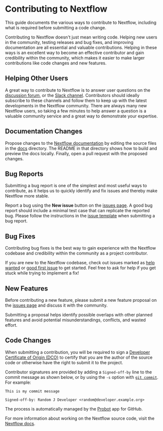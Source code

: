 # Contributing to Nextflow

This guide documents the various ways to contribute to Nextflow, including what is required before submitting a code change.

Contributing to Nextflow doesn't just mean writing code. Helping new users in the community, testing releases and bug fixes, and improving documentation are all essential and valuable contributions. Helping in these ways is an excellent way to become an effective contributor and gain credibility within the community, which makes it easier to make larger contributions like code changes and new features.

## Helping Other Users

A great way to contribute to Nextflow is to answer user questions on the [discussion forum](https://github.com/nextflow-io/nextflow/discussions), or the [Slack channel](https://www.nextflow.io/slack-invite.html). Contributors should ideally subscribe to these channels and follow them to keep up with the latest developments in the Nextflow community. There are always many new Nextflow users, so taking a few minutes to help answer a question is a valuable community service and a great way to demonstrate your expertise.

## Documentation Changes

Propose changes to the [Nextflow documentation](https://nextflow.io/docs/latest/) by editing the source files in the [docs](https://github.com/nextflow-io/nextflow/tree/master/docs) directory. The README in that directory shows how to build and preview the docs locally. Finally, open a pull request with the proposed changes.

## Bug Reports

Submitting a bug report is one of the simplest and most useful ways to contribute, as it helps us to quickly identify and fix issues and thereby make Nextflow more stable.

Report a bug using the **New issue** button on the [issues page](https://github.com/nextflow-io/nextflow/issues). A good bug report should include a minimal test case that can replicate the reported bug. Please follow the instructions in the [issue template](https://github.com/nextflow-io/nextflow/blob/master/.github/issue_template.md) when submitting a bug report.

## Bug Fixes

Contributing bug fixes is the best way to gain experience with the Nextflow codebase and credibility within the community as a project contributor.

If you are new to the Nextflow codebase, check out issues marked as [help wanted](https://github.com/nextflow-io/nextflow/issues?q=is%3Aissue+is%3Aopen+label%3A%22help+wanted%22) or [good first issue](https://github.com/nextflow-io/nextflow/issues?q=is%3Aissue+is%3Aopen+label%3A%22good+first+issue%22+) to get started. Feel free to ask for help if you get stuck while trying to implement a fix!

## New Features

Before contributing a new feature, please submit a new feature proposal on the [issues page](https://github.com/nextflow-io/nextflow/issues) and discuss it with the community.

Submitting a proposal helps identify possible overlaps with other planned features and avoid potential misunderstandings, conflicts, and wasted effort.

## Code Changes

When submitting a contribution, you will be required to sign a [Developer Certificate of Origin (DCO)](https://developercertificate.org/) to certify that you are the author of the source code or otherwise have the right to submit it to the project.

Contributor signatures are provided by adding a `Signed-off-by` line to the commit message as shown below, or by using the `-s` option with [`git commit`](https://help.github.com/articles/signing-commits/). For example:

```
This is my commit message

Signed-off-by: Random J Developer <random@developer.example.org>
```

The process is automatically managed by the [Probot](https://probot.github.io/apps/dco/) app for GitHub.

For more information about working on the Nextflow source code, visit the [Nextflow docs](https://nextflow.io/docs/latest/developer/).
